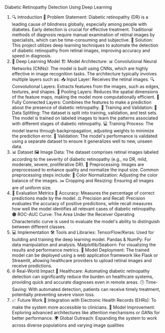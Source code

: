 Diabetic Retinopathy Detection Using Deep Learning
1. 🔍 Introduction
🎯 Problem Statement: Diabetic retinopathy (DR) is a leading cause of blindness globally, especially among people with diabetes. Early detection is crucial for effective treatment. Traditional methods of diagnosis require manual examination of retinal images by specialists, which can be time-consuming and subjective.
🤖 Solution: This project utilizes deep learning techniques to automate the detection of diabetic retinopathy from retinal images, improving accuracy and speed in diagnosis.
2. 🧠 Deep Learning Model
🏗️ Model Architecture:
📊 Convolutional Neural Networks (CNNs): The model is built using CNNs, which are highly effective in image recognition tasks. The architecture typically involves multiple layers such as:
📥 Input Layer: Receives the retinal images.
🔍 Convolutional Layers: Extracts features from the images, such as edges, textures, and shapes.
🌊 Pooling Layers: Reduces the spatial dimensions of the feature maps, making the model more computationally efficient.
🧠 Fully Connected Layers: Combines the features to make a prediction about the presence of diabetic retinopathy.
🔄 Training and Validation:
📅 Data Splitting: The dataset is split into training, validation, and test sets. The model is trained on labeled images to learn the patterns associated with different stages of diabetic retinopathy.
💻 Training Process: The model learns through backpropagation, adjusting weights to minimize the prediction error.
🧪 Validation: The model's performance is validated using a separate dataset to ensure it generalizes well to new, unseen data.
3. 📊 Dataset
🖼️ Image Data: The dataset comprises retinal images labeled according to the severity of diabetic retinopathy (e.g., no DR, mild, moderate, severe, proliferative DR).
📏 Preprocessing: Images are preprocessed to enhance quality and normalize the input size. Common preprocessing steps include:
🌈 Color Normalization: Adjusting the color balance of the images.
✂️ Cropping and Resizing: Ensuring all images are of uniform size.
4. 🧪 Evaluation Metrics
🎯 Accuracy: Measures the percentage of correct predictions made by the model.
⚖️ Precision and Recall: Precision evaluates the accuracy of positive predictions, while recall measures how well the model identifies all relevant cases of diabetic retinopathy.
🟠 ROC-AUC Curve: The Area Under the Receiver Operating Characteristic curve is used to evaluate the model's ability to distinguish between different classes.
5. 💻 Implementation
🛠️ Tools and Libraries:
TensorFlow/Keras: Used for building and training the deep learning model.
Pandas & NumPy: For data manipulation and analysis.
Matplotlib/Seaborn: For visualizing the results and performance metrics.
💾 Model Deployment: The trained model can be deployed using a web application framework like Flask or Streamlit, allowing healthcare providers to upload retinal images and receive predictions.
6. 🌐 Real-World Impact
🏥 Healthcare: Automating diabetic retinopathy detection can significantly reduce the burden on healthcare systems, providing quick and accurate diagnoses even in remote areas.
🕒 Time-Saving: With automated detection, patients can receive timely treatment, potentially preventing severe vision loss.
7. 📈 Future Work
🤝 Integration with Electronic Health Records (EHRs): To make the system more accessible to clinicians.
🧪 Model Improvement: Exploring advanced architectures like attention mechanisms or GANs for better performance.
🌍 Global Outreach: Expanding the system to work across diverse populations and varying image qualities

